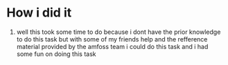 # How i did it 

<ol>
  <li>well this took some time to do because i dont have the prior knowledge to do this task but with some of my friends help and the refference material provided by the amfoss team i could do this task and i had some fun on doing this task
  </li>
